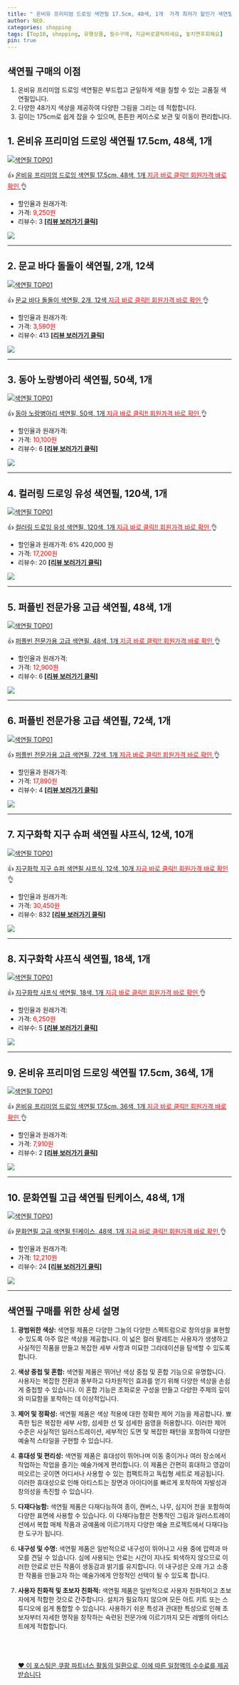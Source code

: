```yaml
---
title: " 온비유 프리미엄 드로잉 색연필 17.5cm, 48색, 1개  가격 최저가 할인가 색연필 최저가 추천 제품 비교"
author: NEO.
categories: shopping
tags: [Top10, shopping, 유행상품, 필수구매, 지금바로클릭하세요, 놓치면후회해요]
pin: true
---
```

## 색연필 구매의 이점
1. 온비유 프리미엄 드로잉 색연필은 부드럽고 균일하게 색을 칠할 수 있는 고품질 색연필입니다.
2. 다양한 48가지 색상을 제공하여 다양한 그림을 그리는 데 적합합니다.
3. 길이는 175cm로 쉽게 잡을 수 있으며, 튼튼한 케이스로 보관 및 이동이 편리합니다.

   

## 1.  온비유 프리미엄 드로잉 색연필 17.5cm, 48색, 1개 

[![색연필 TOP01](https://thumbnail9.coupangcdn.com/thumbnails/remote/490x490ex/image/retail/images/8255337276180939-bc855de4-f576-4269-b7c4-e54644c75e40.jpg)](https://link.coupang.com/re/AFFSDP?lptag=AF3617701&subid=GithubCoopas&pageKey=6776099834&traceid=V0-153&itemId=15922494829&vendorItemId=83129778241)


👍 [ 온비유 프리미엄 드로잉 색연필 17.5cm, 48색, 1개  <font color=red> 지금 바로 클릭!! 회원가격 바로 확인 </font> ](https://link.coupang.com/re/AFFSDP?lptag=AF3617701&subid=GithubCoopas&pageKey=6776099834&traceid=V0-153&itemId=15922494829&vendorItemId=83129778241) 👌 


- 할인율과 원래가격: 
- 가격: <span style='color:red'>9,250원</span>
- 리뷰수: 3  [**[리뷰 보러가기 클릭]**](https://link.coupang.com/re/AFFSDP?lptag=AF3617701&subid=GithubCoopas&pageKey=6776099834&traceid=V0-153&itemId=15922494829&vendorItemId=83129778241)

[![](/discount_price.png)](https://link.coupang.com/re/AFFSDP?lptag=AF3617701&subid=GithubCoopas&pageKey=6776099834&traceid=V0-153&itemId=15922494829&vendorItemId=83129778241)

---


   

## 2.  문교 바다 돌돌이 색연필, 2개, 12색 

[![색연필 TOP01](https://thumbnail9.coupangcdn.com/thumbnails/remote/490x490ex/image/rs_quotation_api/gtxypk7h/1cb739dc1aa9430a9bc807df0739c3ea.jpg)](https://link.coupang.com/re/AFFSDP?lptag=AF3617701&subid=GithubCoopas&pageKey=6962876664&traceid=V0-153&itemId=16957370915&vendorItemId=84134624050)


👍 [ 문교 바다 돌돌이 색연필, 2개, 12색  <font color=red> 지금 바로 클릭!! 회원가격 바로 확인 </font> ](https://link.coupang.com/re/AFFSDP?lptag=AF3617701&subid=GithubCoopas&pageKey=6962876664&traceid=V0-153&itemId=16957370915&vendorItemId=84134624050) 👌 


- 할인율과 원래가격: 
- 가격: <span style='color:red'>3,590원</span>
- 리뷰수: 413  [**[리뷰 보러가기 클릭]**](https://link.coupang.com/re/AFFSDP?lptag=AF3617701&subid=GithubCoopas&pageKey=6962876664&traceid=V0-153&itemId=16957370915&vendorItemId=84134624050)

[![](/discount_price.png)](https://link.coupang.com/re/AFFSDP?lptag=AF3617701&subid=GithubCoopas&pageKey=6962876664&traceid=V0-153&itemId=16957370915&vendorItemId=84134624050)

---


   

## 3.  동아 노랑병아리 색연필, 50색, 1개 

[![색연필 TOP01](https://thumbnail8.coupangcdn.com/thumbnails/remote/490x490ex/image/retail/images/10467020625034193-96acc543-ff6a-49e8-b921-08eea33ea2c6.jpg)](https://link.coupang.com/re/AFFSDP?lptag=AF3617701&subid=GithubCoopas&pageKey=6241494178&traceid=V0-153&itemId=493749499&vendorItemId=4252791944)


👍 [ 동아 노랑병아리 색연필, 50색, 1개  <font color=red> 지금 바로 클릭!! 회원가격 바로 확인 </font> ](https://link.coupang.com/re/AFFSDP?lptag=AF3617701&subid=GithubCoopas&pageKey=6241494178&traceid=V0-153&itemId=493749499&vendorItemId=4252791944) 👌 


- 할인율과 원래가격: 
- 가격: <span style='color:red'>10,100원</span>
- 리뷰수: 6  [**[리뷰 보러가기 클릭]**](https://link.coupang.com/re/AFFSDP?lptag=AF3617701&subid=GithubCoopas&pageKey=6241494178&traceid=V0-153&itemId=493749499&vendorItemId=4252791944)

[![](/discount_price.png)](https://link.coupang.com/re/AFFSDP?lptag=AF3617701&subid=GithubCoopas&pageKey=6241494178&traceid=V0-153&itemId=493749499&vendorItemId=4252791944)

---


   

## 4.  컬러링 드로잉 유성 색연필, 120색, 1개 

[![색연필 TOP01](https://thumbnail7.coupangcdn.com/thumbnails/remote/490x490ex/image/retail/images/3752846227498249-96175219-0d43-42e7-a053-d91bf333b238.jpg)](https://link.coupang.com/re/AFFSDP?lptag=AF3617701&subid=GithubCoopas&pageKey=5151027922&traceid=V0-153&itemId=7078235640&vendorItemId=79687036961)


👍 [ 컬러링 드로잉 유성 색연필, 120색, 1개  <font color=red> 지금 바로 클릭!! 회원가격 바로 확인 </font> ](https://link.coupang.com/re/AFFSDP?lptag=AF3617701&subid=GithubCoopas&pageKey=5151027922&traceid=V0-153&itemId=7078235640&vendorItemId=79687036961) 👌 


- 할인율과 원래가격: 6%  420,000   원
- 가격: <span style='color:red'>17,200원</span>
- 리뷰수: 20  [**[리뷰 보러가기 클릭]**](https://link.coupang.com/re/AFFSDP?lptag=AF3617701&subid=GithubCoopas&pageKey=5151027922&traceid=V0-153&itemId=7078235640&vendorItemId=79687036961)

[![](/discount_price.png)](https://link.coupang.com/re/AFFSDP?lptag=AF3617701&subid=GithubCoopas&pageKey=5151027922&traceid=V0-153&itemId=7078235640&vendorItemId=79687036961)

---


   

## 5.  퍼플빈 전문가용 고급 색연필, 48색, 1개 

[![색연필 TOP01](https://thumbnail6.coupangcdn.com/thumbnails/remote/490x490ex/image/retail/images/2351295457054555-2e0b477f-db8e-4609-aa35-6d6d04826369.jpg)](https://link.coupang.com/re/AFFSDP?lptag=AF3617701&subid=GithubCoopas&pageKey=7735370763&traceid=V0-153&itemId=20797035106&vendorItemId=82030430622)


👍 [ 퍼플빈 전문가용 고급 색연필, 48색, 1개  <font color=red> 지금 바로 클릭!! 회원가격 바로 확인 </font> ](https://link.coupang.com/re/AFFSDP?lptag=AF3617701&subid=GithubCoopas&pageKey=7735370763&traceid=V0-153&itemId=20797035106&vendorItemId=82030430622) 👌 


- 할인율과 원래가격: 
- 가격: <span style='color:red'>12,900원</span>
- 리뷰수: 6  [**[리뷰 보러가기 클릭]**](https://link.coupang.com/re/AFFSDP?lptag=AF3617701&subid=GithubCoopas&pageKey=7735370763&traceid=V0-153&itemId=20797035106&vendorItemId=82030430622)

[![](/discount_price.png)](https://link.coupang.com/re/AFFSDP?lptag=AF3617701&subid=GithubCoopas&pageKey=7735370763&traceid=V0-153&itemId=20797035106&vendorItemId=82030430622)

---


   

## 6.  퍼플빈 전문가용 고급 색연필, 72색, 1개 

[![색연필 TOP01](https://thumbnail8.coupangcdn.com/thumbnails/remote/490x490ex/image/retail/images/2350406717028720-f52652d0-f2de-4585-9814-5540dae80d23.jpg)](https://link.coupang.com/re/AFFSDP?lptag=AF3617701&subid=GithubCoopas&pageKey=7735370763&traceid=V0-153&itemId=20797049719&vendorItemId=82030430605)


👍 [ 퍼플빈 전문가용 고급 색연필, 72색, 1개  <font color=red> 지금 바로 클릭!! 회원가격 바로 확인 </font> ](https://link.coupang.com/re/AFFSDP?lptag=AF3617701&subid=GithubCoopas&pageKey=7735370763&traceid=V0-153&itemId=20797049719&vendorItemId=82030430605) 👌 


- 할인율과 원래가격: 
- 가격: <span style='color:red'>17,890원</span>
- 리뷰수: 4  [**[리뷰 보러가기 클릭]**](https://link.coupang.com/re/AFFSDP?lptag=AF3617701&subid=GithubCoopas&pageKey=7735370763&traceid=V0-153&itemId=20797049719&vendorItemId=82030430605)

[![](/discount_price.png)](https://link.coupang.com/re/AFFSDP?lptag=AF3617701&subid=GithubCoopas&pageKey=7735370763&traceid=V0-153&itemId=20797049719&vendorItemId=82030430605)

---


   

## 7.  지구화학 지구 슈퍼 색연필 샤프식, 12색, 10개 

[![색연필 TOP01](https://thumbnail9.coupangcdn.com/thumbnails/remote/490x490ex/image/vendor_inventory/bf64/cdb86052658424a6e88c2e9d271fb89cc9d224d1ca54eb3600a25bac5147.jpg)](https://link.coupang.com/re/AFFSDP?lptag=AF3617701&subid=GithubCoopas&pageKey=2300208947&traceid=V0-153&itemId=14136751585&vendorItemId=81444188753)


👍 [ 지구화학 지구 슈퍼 색연필 샤프식, 12색, 10개  <font color=red> 지금 바로 클릭!! 회원가격 바로 확인 </font> ](https://link.coupang.com/re/AFFSDP?lptag=AF3617701&subid=GithubCoopas&pageKey=2300208947&traceid=V0-153&itemId=14136751585&vendorItemId=81444188753) 👌 


- 할인율과 원래가격: 
- 가격: <span style='color:red'>30,450원</span>
- 리뷰수: 832  [**[리뷰 보러가기 클릭]**](https://link.coupang.com/re/AFFSDP?lptag=AF3617701&subid=GithubCoopas&pageKey=2300208947&traceid=V0-153&itemId=14136751585&vendorItemId=81444188753)

[![](/discount_price.png)](https://link.coupang.com/re/AFFSDP?lptag=AF3617701&subid=GithubCoopas&pageKey=2300208947&traceid=V0-153&itemId=14136751585&vendorItemId=81444188753)

---


   

## 8.  지구화학 샤프식 색연필, 18색, 1개 

[![색연필 TOP01](https://thumbnail10.coupangcdn.com/thumbnails/remote/490x490ex/image/retail/images/2022/10/12/11/4/b054eb1e-994b-4bcf-aeee-e349a90b0ace.jpg)](https://link.coupang.com/re/AFFSDP?lptag=AF3617701&subid=GithubCoopas&pageKey=6837717497&traceid=V0-153&itemId=16250696909&vendorItemId=83443894372)


👍 [ 지구화학 샤프식 색연필, 18색, 1개  <font color=red> 지금 바로 클릭!! 회원가격 바로 확인 </font> ](https://link.coupang.com/re/AFFSDP?lptag=AF3617701&subid=GithubCoopas&pageKey=6837717497&traceid=V0-153&itemId=16250696909&vendorItemId=83443894372) 👌 


- 할인율과 원래가격: 
- 가격: <span style='color:red'>6,250원</span>
- 리뷰수: 5  [**[리뷰 보러가기 클릭]**](https://link.coupang.com/re/AFFSDP?lptag=AF3617701&subid=GithubCoopas&pageKey=6837717497&traceid=V0-153&itemId=16250696909&vendorItemId=83443894372)

[![](/discount_price.png)](https://link.coupang.com/re/AFFSDP?lptag=AF3617701&subid=GithubCoopas&pageKey=6837717497&traceid=V0-153&itemId=16250696909&vendorItemId=83443894372)

---


   

## 9.  온비유 프리미엄 드로잉 색연필 17.5cm, 36색, 1개 

[![색연필 TOP01](https://thumbnail10.coupangcdn.com/thumbnails/remote/490x490ex/image/retail/images/2192212354464180-951c4a44-1170-4a79-ba7c-2b0b8190fc05.jpg)](https://link.coupang.com/re/AFFSDP?lptag=AF3617701&subid=GithubCoopas&pageKey=6776099834&traceid=V0-153&itemId=15922494831&vendorItemId=83129778258)


👍 [ 온비유 프리미엄 드로잉 색연필 17.5cm, 36색, 1개  <font color=red> 지금 바로 클릭!! 회원가격 바로 확인 </font> ](https://link.coupang.com/re/AFFSDP?lptag=AF3617701&subid=GithubCoopas&pageKey=6776099834&traceid=V0-153&itemId=15922494831&vendorItemId=83129778258) 👌 


- 할인율과 원래가격: 
- 가격: <span style='color:red'>7,910원</span>
- 리뷰수: 2  [**[리뷰 보러가기 클릭]**](https://link.coupang.com/re/AFFSDP?lptag=AF3617701&subid=GithubCoopas&pageKey=6776099834&traceid=V0-153&itemId=15922494831&vendorItemId=83129778258)

[![](/discount_price.png)](https://link.coupang.com/re/AFFSDP?lptag=AF3617701&subid=GithubCoopas&pageKey=6776099834&traceid=V0-153&itemId=15922494831&vendorItemId=83129778258)

---


   

## 10.  문화연필 고급 색연필 틴케이스, 48색, 1개 

[![색연필 TOP01](https://thumbnail8.coupangcdn.com/thumbnails/remote/490x490ex/image/retail/images/195410633831247-ce522ae5-7926-42db-9128-e5d0ed9619a5.jpg)](https://link.coupang.com/re/AFFSDP?lptag=AF3617701&subid=GithubCoopas&pageKey=4018151&traceid=V0-153&itemId=19644172&vendorItemId=3006365660)


👍 [ 문화연필 고급 색연필 틴케이스, 48색, 1개  <font color=red> 지금 바로 클릭!! 회원가격 바로 확인 </font> ](https://link.coupang.com/re/AFFSDP?lptag=AF3617701&subid=GithubCoopas&pageKey=4018151&traceid=V0-153&itemId=19644172&vendorItemId=3006365660) 👌 


- 할인율과 원래가격: 
- 가격: <span style='color:red'>12,210원</span>
- 리뷰수: 24  [**[리뷰 보러가기 클릭]**](https://link.coupang.com/re/AFFSDP?lptag=AF3617701&subid=GithubCoopas&pageKey=4018151&traceid=V0-153&itemId=19644172&vendorItemId=3006365660)

[![](/discount_price.png)](https://link.coupang.com/re/AFFSDP?lptag=AF3617701&subid=GithubCoopas&pageKey=4018151&traceid=V0-153&itemId=19644172&vendorItemId=3006365660)

---
## 색연필 구매를 위한 상세 설명
1. **광범위한 색상:** 색연필 제품은 다양한 그늘의 다양한 스펙트럼으로 창의성을 표현할 수 있도록 아주 많은 색상을 제공합니다. 이 넓은 컬러 팔레트는 사용자가 생생하고 사실적인 작품을 만들고 복잡한 세부 사항과 미묘한 그라데이션을 탐색할 수 있도록 합니다.


2. **색상 중첩 및 혼합:** 색연필 제품은 뛰어난 색상 중첩 및 혼합 기능으로 유명합니다. 사용자는 복잡한 전환과 풍부하고 다차원적인 효과를 얻기 위해 다양한 색상을 손쉽게 중첩할 수 있습니다. 이 혼합 기능은 조화로운 구성을 만들고 다양한 주제의 깊이와 미묘함을 포착하는 데 이상적입니다.


3. **제어 및 정확성:** 색연필 제품은 색상 적용에 대한 정확한 제어 기능을 제공합니다. 뾰족한 팁은 복잡한 세부 사항, 섬세한 선 및 섬세한 음영을 허용합니다. 이러한 제어 수준은 사실적인 일러스트레이션, 세부적인 도면 및 복잡한 패턴을 포함하여 다양한 예술적 스타일을 구현할 수 있습니다.


4. **휴대성 및 편리성:** 색연필 제품은 휴대성이 뛰어나며 이동 중이거나 여러 장소에서 작업하는 작업을 즐기는 예술가에게 편리합니다. 이 제품은 간편히 휴대하고 영감이 떠오르는 곳이면 어디서나 사용할 수 있는 컴팩트하고 독립형 세트로 제공됩니다. 이러한 휴대성으로 인해 아티스트는 장면과 아이디어를 빠르게 포착하여 자발성과 창의성을 촉진할 수 있습니다.


5. **다재다능함:** 색연필 제품은 다재다능하여 종이, 캔버스, 나무, 심지어 천을 포함하여 다양한 표면에 사용할 수 있습니다. 이 다재다능함은 전통적인 그림과 일러스트레이션에서 복합 매체 작품과 공예품에 이르기까지 다양한 예술 프로젝트에서 다재다능한 도구가 됩니다.


6. **내구성 및 수명:** 색연필 제품은 일반적으로 내구성이 뛰어나고 사용 중에 압력과 마모를 견딜 수 있습니다. 심에 사용되는 안료는 시간이 지나도 퇴색하지 않으므로 이러한 안료로 만든 작품이 생동감과 밝기를 유지합니다. 이 내구성은 오래 가고 소중한 작품을 만들고자 하는 예술가에게 안정적인 선택이 될 수 있도록 합니다.


7. **사용자 친화적 및 초보자 친화적:** 색연필 제품은 일반적으로 사용자 친화적이고 초보자에게 적합한 것으로 간주합니다. 설치가 필요하지 않으며 모든 아트 키트 또는 스튜디오에 쉽게 통합할 수 있습니다. 사용하기 쉬운 특성과 관대한 특성으로 인해 초보자부터 자세한 명작을 창작하는 숙련된 전문가에 이르기까지 모든 레벨의 아티스트에게 적합합니다.<br><br><br><br><br> [ ❤  이 포스팅은 쿠팡 파트너스 활동의 일환으로, 이에 따른 일정액의 수수료를 제공받습니다](https://link.coupang.com/a/bcEFyh)